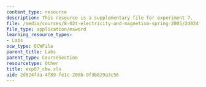 ```yaml
---
content_type: resource
description: This resource is a supplementary file for experiment 7.
file: /media/courses/8-02t-electricity-and-magnetism-spring-2005/2d024fda4f89fe1c208b9f3b829a3c56_exp07_cbw.xls
file_type: application/msword
learning_resource_types:
- Labs
ocw_type: OCWFile
parent_title: Labs
parent_type: CourseSection
resourcetype: Other
title: exp07_cbw.xls
uid: 2d024fda-4f89-fe1c-208b-9f3b829a3c56
---
```

